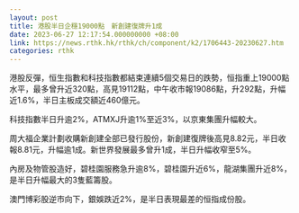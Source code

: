 ```yaml
---
layout: post
title: 港股半日企穩19000點　新創建復牌升1成
date: 2023-06-27 12:17:54.000000000 +08:00
link: https://news.rthk.hk/rthk/ch/component/k2/1706443-20230627.htm
categories: rthk
---
```


港股反彈，恒生指數和科技指數都結束連續5個交易日的跌勢，恒指重上19000點水平，最多曾升近320點，高見19112點，中午收市報19086點，升292點，升幅近1.6%，半日主板成交額近460億元。

科技指數半日升逾2%，ATMXJ升逾1%至近3%，以京東集團升幅較大。

周大福企業計劃收購新創建全部已發行股份，新創建復牌後高見8.82元，半日收報8.81元，升幅逾1成。新世界發展最多曾升1成，半日升幅收窄至5%。

內房及物管股造好，碧桂園服務急升逾8%，碧桂園升近6%，龍湖集團升近8%，是半日升幅最大的3隻藍籌股。 

澳門博彩股逆市向下，銀娛跌近2%，是半日表現最差的恒指成份股。
